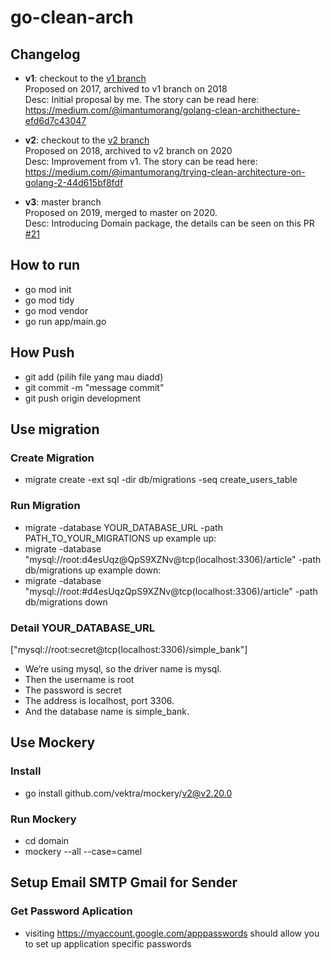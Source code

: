 # go-clean-arch

## Changelog

- **v1**: checkout to the [v1 branch](https://github.com/bxcodec/go-clean-arch/tree/v1) <br>
  Proposed on 2017, archived to v1 branch on 2018 <br>
  Desc: Initial proposal by me. The story can be read here: https://medium.com/@imantumorang/golang-clean-archithecture-efd6d7c43047

- **v2**: checkout to the [v2 branch](https://github.com/bxcodec/go-clean-arch/tree/v2) <br>
  Proposed on 2018, archived to v2 branch on 2020 <br>
  Desc: Improvement from v1. The story can be read here: https://medium.com/@imantumorang/trying-clean-architecture-on-golang-2-44d615bf8fdf

- **v3**: master branch <br>
  Proposed on 2019, merged to master on 2020. <br>
  Desc: Introducing Domain package, the details can be seen on this PR [#21](https://github.com/bxcodec/go-clean-arch/pull/21)

## How to run
- go mod init
- go mod tidy
- go mod vendor
- go run app/main.go

## How Push
- git add (pilih file yang mau diadd)
- git commit -m "message commit"
- git push origin development

## Use migration
### Create Migration
- migrate create -ext sql -dir db/migrations -seq create_users_table
### Run Migration
- migrate -database YOUR_DATABASE_URL -path PATH_TO_YOUR_MIGRATIONS up
example up:
- migrate -database "mysql://root:d4esUqz@QpS9XZNv@tcp(localhost:3306)/article" -path db/migrations up
example down:
- migrate -database "mysql://root:#d4esUqzQpS9XZNv@tcp(localhost:3306)/article" -path db/migrations down
### Detail YOUR_DATABASE_URL
["mysql://root:secret@tcp(localhost:3306)/simple_bank"]
- We’re using mysql, so the driver name is mysql.
- Then the username is root
- The password is secret
- The address is localhost, port 3306.
- And the database name is simple_bank.

## Use Mockery
### Install
- go install github.com/vektra/mockery/v2@v2.20.0
### Run Mockery
- cd domain
- mockery --all --case=camel

## Setup Email SMTP Gmail for Sender
### Get Password Aplication
- visiting https://myaccount.google.com/apppasswords should allow you to set up application specific passwords